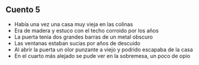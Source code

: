 ## Cuento 5
- Había una vez una casa muy vieja en las colinas
- Era de madera y estuco con el techo corroido por los años
- La puerta tenia dos grandes barras de un metal obscuro
- Las ventanas estaban sucias por años de descuido
- Al abrir la puerta un olor punzante a viejo y podrido escapaba de la casa
- En el cuarto más alejado se pude ver en la sobremesa, un poco de opio